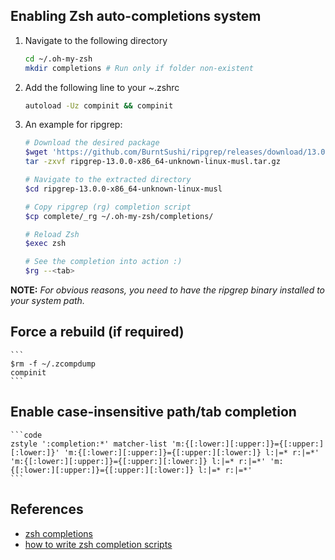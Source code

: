 Enabling Zsh auto-completions system
----------------------------------------------

1. Navigate to the following directory

    ```bash
    cd ~/.oh-my-zsh
    mkdir completions # Run only if folder non-existent
    ```

2. Add the following line to your ~.zshrc

    ```bash
    autoload -Uz compinit && compinit
    ```

3. An example for ripgrep:

    ```bash
    # Download the desired package
    $wget 'https://github.com/BurntSushi/ripgrep/releases/download/13.0.0/ripgrep-13.0.0-x86_64-unknown-linux-musl.tar.gz'
    tar -zxvf ripgrep-13.0.0-x86_64-unknown-linux-musl.tar.gz

    # Navigate to the extracted directory
    $cd ripgrep-13.0.0-x86_64-unknown-linux-musl

    # Copy ripgrep (rg) completion script
    $cp complete/_rg ~/.oh-my-zsh/completions/

    # Reload Zsh
    $exec zsh

    # See the completion into action :)
    $rg --<tab>
    ```

**NOTE:** *For obvious reasons, you need to have the ripgrep binary installed to your system path.*


Force a rebuild (if required)
----------------------------------------------

    ```
    $rm -f ~/.zcompdump
    compinit
    ```

Enable case-insensitive path/tab completion
----------------------------------------------

    ```code
    zstyle ':completion:*' matcher-list 'm:{[:lower:][:upper:]}={[:upper:][:lower:]}' 'm:{[:lower:][:upper:]}={[:upper:][:lower:]} l:|=* r:|=*' 'm:{[:lower:][:upper:]}={[:upper:][:lower:]} l:|=* r:|=*' 'm:{[:lower:][:upper:]}={[:upper:][:lower:]} l:|=* r:|=*'
    ```

References
------------------------
* [zsh completions](https://scriptingosx.com/2019/07/moving-to-zsh-part-5-completions/)
* [how to write zsh completion scripts](https://mads-hartmann.com/2017/08/06/writing-zsh-completion-scripts.html)
